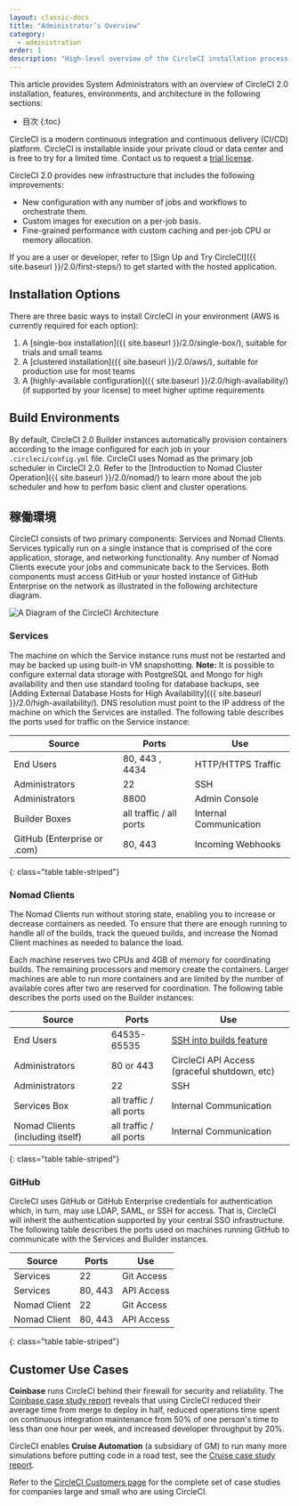 ```yaml
---
layout: classic-docs
title: "Administrator’s Overview"
category:
  - administration
order: 1
description: "High-level overview of the CircleCI installation process."
---
```

This article provides System Administrators with an overview of CircleCI 2.0 installation, features, environments, and architecture in the following sections:

* 目次
{:toc}

CircleCI is a modern continuous integration and continuous delivery (CI/CD) platform. CircleCI is installable inside your private cloud or data center and is free to try for a limited time. Contact us to request a [trial license](https://circleci.com/enterprise-trial-install).

CircleCI 2.0 provides new infrastructure that includes the following improvements:

* New configuration with any number of jobs and workflows to orchestrate them. 
* Custom images for execution on a per-job basis.
* Fine-grained performance with custom caching and per-job CPU or memory allocation. 

If you are a user or developer, refer to [Sign Up and Try CircleCI]({{ site.baseurl }}/2.0/first-steps/) to get started with the hosted application.

## Installation Options

There are three basic ways to install CircleCI in your environment (AWS is currently required for each option):

1. A [single-box installation]({{ site.baseurl }}/2.0/single-box/), suitable for trials and small teams
2. A [clustered installation]({{ site.baseurl }}/2.0/aws/), suitable for production use for most teams
3. A [highly-available configuration]({{ site.baseurl }}/2.0/high-availability/) (if supported by your license) to meet higher uptime requirements

## Build Environments

By default, CircleCI 2.0 Builder instances automatically provision containers according to the image configured for each job in your `.circleci/config.yml` file. CircleCI uses Nomad as the primary job scheduler in CircleCI 2.0. Refer to the [Introduction to Nomad Cluster Operation]({{ site.baseurl }}/2.0/nomad/) to learn more about the job scheduler and how to perfom basic client and cluster operations.

## 稼働環境

CircleCI consists of two primary components: Services and Nomad Clients. Services typically run on a single instance that is comprised of the core application, storage, and networking functionality. Any number of Nomad Clients execute your jobs and communicate back to the Services. Both components must access GitHub or your hosted instance of GitHub Enterprise on the network as illustrated in the following architecture diagram.

![A Diagram of the CircleCI Architecture]({{site.baseurl}}/assets/img/docs/architecture-v1.png)

### Services

The machine on which the Service instance runs must not be restarted and may be backed up using built-in VM snapshotting. **Note:** It is possible to configure external data storage with PostgreSQL and Mongo for high availability and then use standard tooling for database backups, see [Adding External Database Hosts for High Availability]({{ site.baseurl }}/2.0/high-availability/). DNS resolution must point to the IP address of the machine on which the Services are installed. The following table describes the ports used for traffic on the Service instance:

| Source                      | Ports                   | Use                    |
| --------------------------- | ----------------------- | ---------------------- |
| End Users                   | 80, 443 , 4434          | HTTP/HTTPS Traffic     |
| Administrators              | 22                      | SSH                    |
| Administrators              | 8800                    | Admin Console          |
| Builder Boxes               | all traffic / all ports | Internal Communication |
| GitHub (Enterprise or .com) | 80, 443                 | Incoming Webhooks      |
{: class="table table-striped"}

### Nomad Clients

The Nomad Clients run without storing state, enabling you to increase or decrease containers as needed. To ensure that there are enough running to handle all of the builds, track the queued builds, and increase the Nomad Client machines as needed to balance the load.

Each machine reserves two CPUs and 4GB of memory for coordinating builds. The remaining processors and memory create the containers. Larger machines are able to run more containers and are limited by the number of available cores after two are reserved for coordination. The following table describes the ports used on the Builder instances:

| Source                           | Ports                   | Use                                                                       |
| -------------------------------- | ----------------------- | ------------------------------------------------------------------------- |
| End Users                        | 64535-65535             | [SSH into builds feature](https://circleci.com/docs/2.0/ssh-access-jobs/) |
| Administrators                   | 80 or 443               | CircleCI API Access (graceful shutdown, etc)                              |
| Administrators                   | 22                      | SSH                                                                       |
| Services Box                     | all traffic / all ports | Internal Communication                                                    |
| Nomad Clients (including itself) | all traffic / all ports | Internal Communication                                                    |
{: class="table table-striped"}

### GitHub

CircleCI uses GitHub or GitHub Enterprise credentials for authentication which, in turn, may use LDAP, SAML, or SSH for access. That is, CircleCI will inherit the authentication supported by your central SSO infrastructure. The following table describes the ports used on machines running GitHub to communicate with the Services and Builder instances.

| Source       | Ports   | Use        |
| ------------ | ------- | ---------- |
| Services     | 22      | Git Access |
| Services     | 80, 443 | API Access |
| Nomad Client | 22      | Git Access |
| Nomad Client | 80, 443 | API Access |
{: class="table table-striped"}


## Customer Use Cases

**Coinbase** runs CircleCI behind their firewall for security and reliability. The [Coinbase case study report](https://circleci.com/customers/coinbase/) reveals that using CircleCI reduced their average time from merge to deploy in half, reduced operations time spent on continuous integration maintenance from 50% of one person's time to less than one hour per week, and increased developer throughput by 20%.

CircleCI enables **Cruise Automation** (a subsidiary of GM) to run many more simulations before putting code in a road test, see the [Cruise case study report](https://circleci.com/customers/cruise/).

Refer to the [CircleCI Customers page](https://circleci.com/customers/) for the complete set of case studies for companies large and small who are using CircleCI.